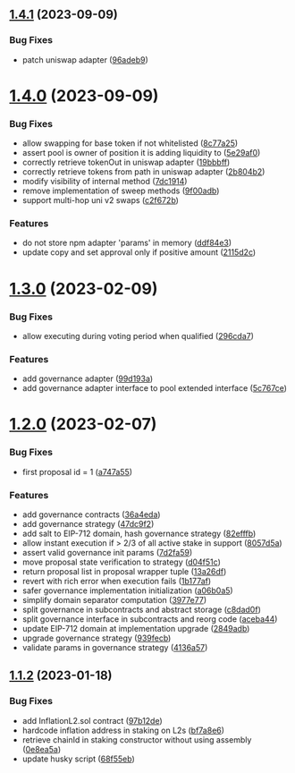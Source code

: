 ## [1.4.1](https://github.com/rigoblock/v3-contracts/compare/v1.4.0...v1.4.1) (2023-09-09)


### Bug Fixes

* patch uniswap adapter ([96adeb9](https://github.com/rigoblock/v3-contracts/commit/96adeb99a06ccfd100416bfa381eee92d37f49d6))



# [1.4.0](https://github.com/rigoblock/v3-contracts/compare/v1.3.0...v1.4.0) (2023-09-09)


### Bug Fixes

* allow swapping for base token if not whitelisted ([8c77a25](https://github.com/rigoblock/v3-contracts/commit/8c77a257a91e6987c0858d73aa654323e2c7205d))
* assert pool is owner of position it is adding liquidity to ([5e29af0](https://github.com/rigoblock/v3-contracts/commit/5e29af00ae875bf2a857adc488015a43668a7d79))
* correctly retrieve tokenOut in uniswap adapter ([19bbbff](https://github.com/rigoblock/v3-contracts/commit/19bbbff856660f46f38bfe875ada13eee17ed35e))
* correctly retrieve tokens from path in uniswap adapter ([2b804b2](https://github.com/rigoblock/v3-contracts/commit/2b804b2a3efe7c5accec3669aba04ca6277cc666))
* modify visibility of internal method ([7dc1914](https://github.com/rigoblock/v3-contracts/commit/7dc19148ca3e23e5699f1abba3e24ef3d8c6aa44))
* remove implementation of sweep methods ([9f00adb](https://github.com/rigoblock/v3-contracts/commit/9f00adb9b1c23d0f2ed45d3dedfe567379035a15))
* support multi-hop uni v2 swaps ([c2f672b](https://github.com/rigoblock/v3-contracts/commit/c2f672b77f0467e67b394b745feabe1e078d8b64))


### Features

* do not store npm adapter 'params' in memory ([ddf84e3](https://github.com/rigoblock/v3-contracts/commit/ddf84e3c45aac763b841f314ef1f9f69fa2698d6))
* update copy and set approval only if positive amount ([2115d2c](https://github.com/rigoblock/v3-contracts/commit/2115d2cea55d740426d4560aa3c970acf9c50a0e))



# [1.3.0](https://github.com/rigoblock/v3-contracts/compare/v1.2.0...v1.3.0) (2023-02-09)


### Bug Fixes

* allow executing during voting period when qualified ([296cda7](https://github.com/rigoblock/v3-contracts/commit/296cda79c9dd418c4bd6b11cac594a58c66de874))


### Features

* add governance adapter ([99d193a](https://github.com/rigoblock/v3-contracts/commit/99d193a2cc77ff1783689eec8b16eaa59c261b9f))
* add governance adapter interface to pool extended interface ([5c767ce](https://github.com/rigoblock/v3-contracts/commit/5c767ce567f05572a3257ebd5a65ce4e9cb694ce))



# [1.2.0](https://github.com/rigoblock/v3-contracts/compare/v1.1.2...v1.2.0) (2023-02-07)


### Bug Fixes

* first proposal id = 1 ([a747a55](https://github.com/rigoblock/v3-contracts/commit/a747a558e77260b2c3398f53f5db73cea8a0799c))


### Features

* add governance contracts ([36a4eda](https://github.com/rigoblock/v3-contracts/commit/36a4eda8b0440b6971c8de740390e1fd21d4a929))
* add governance strategy ([47dc9f2](https://github.com/rigoblock/v3-contracts/commit/47dc9f20ec5032fd41983d2f2699af0a216d3dab))
* add salt to EIP-712 domain, hash governance strategy ([82efffb](https://github.com/rigoblock/v3-contracts/commit/82efffbcd6ca971c3a5ba4e3487e23305d0606b8))
* allow instant execution if > 2/3 of all active stake in support ([8057d5a](https://github.com/rigoblock/v3-contracts/commit/8057d5ae06fb7e06563b8df0b807a79b84f86ba2))
* assert valid governance init params ([7d2fa59](https://github.com/rigoblock/v3-contracts/commit/7d2fa5984c1870b27ede72fc448bdb32e22024ee))
* move proposal state verification to strategy ([d04f51c](https://github.com/rigoblock/v3-contracts/commit/d04f51c834017f5a60b305644bf49bef2960dc10))
* return proposal list in proposal wrapper tuple ([13a26df](https://github.com/rigoblock/v3-contracts/commit/13a26df2a092382ad37dd7edfcef6cfec3c869e7))
* revert with rich error when execution fails ([1b177af](https://github.com/rigoblock/v3-contracts/commit/1b177af2ad91c7af7eea880bbc1bb87394c1b4c5))
* safer governance implementation initialization ([a06b0a5](https://github.com/rigoblock/v3-contracts/commit/a06b0a5efa4ef84ea2367f745ed0ddab69cd0ce9))
* simplify domain separator computation ([3977e77](https://github.com/rigoblock/v3-contracts/commit/3977e77a291817523c06e3a7c3104e40ebb80d4e))
* split governance in subcontracts and abstract storage ([c8dad0f](https://github.com/rigoblock/v3-contracts/commit/c8dad0fd43f6b7629973e838ee8361347c50cb47))
* split governance interface in subcontracts and reorg code ([aceba44](https://github.com/rigoblock/v3-contracts/commit/aceba444e151ccba5d596cc43495ef7bc3d948f7))
* update EIP-712 domain at implementation upgrade ([2849adb](https://github.com/rigoblock/v3-contracts/commit/2849adbe4b28d25652b88b6a6f22418eb56a21cc))
* upgrade governance strategy ([939fecb](https://github.com/rigoblock/v3-contracts/commit/939fecb67436f359c6b55403cb914a77e346ddf2))
* validate params in governance strategy ([4136a57](https://github.com/rigoblock/v3-contracts/commit/4136a576c9edf4334e65137e2b267e2315a68c87))



## [1.1.2](https://github.com/rigoblock/v3-contracts/compare/v1.1.1...v1.1.2) (2023-01-18)


### Bug Fixes

* add InflationL2.sol contract ([97b12de](https://github.com/rigoblock/v3-contracts/commit/97b12de06b275f9f6863317895c2d1b096dd211d))
* hardcode inflation address in staking on L2s ([bf7a8e6](https://github.com/rigoblock/v3-contracts/commit/bf7a8e6d23b8564f7b34f67dda73f0c45a2ea32b))
* retrieve chainId in staking constructor without using assembly ([0e8ea5a](https://github.com/rigoblock/v3-contracts/commit/0e8ea5afc7fe0d94dbd0d42984fcd49213a2a8b3))
* update husky script ([68f55eb](https://github.com/rigoblock/v3-contracts/commit/68f55eb991eef0fe7dfe0312d4e9199440ced2cf))



